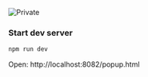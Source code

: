 ![Private](https://img.shields.io/badge/status-private-red?)
### Start dev server

```bash
npm run dev
```

Open: http://localhost:8082/popup.html